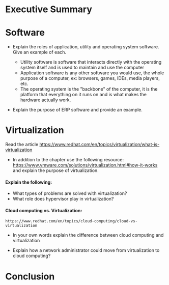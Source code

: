 # Executive Summary

# Software 
* Explain the roles of application, utility and operating system software. Give an example of each. 
    * Utility software is software that interacts directly with the operating system itself and is used to maintain and use the computer
    * Application software is any other software you would use, the whole purpose of a computer, ex: browsers, games, IDEs, media players, etc.
    * The operating system is the "backbone" of the computer, it is the platform that everything on it runs on and is what makes the hardware actually work.

* Explain the purpose of ERP software and provide an example. 


# Virtualization

Read the article 
https://www.redhat.com/en/topics/virtualization/what-is-virtualization

* In addition to the chapter use the following resource:  https://www.vmware.com/solutions/virtualization.html#how-it-works
and explain the purpose of virtualization. 

#### Explain the following: 
* What types of problems are solved with virtualization? 
* What role does hypervisor play in virtualization? 

#### Cloud computing vs. Virtualization: 
    https://www.redhat.com/en/topics/cloud-computing/cloud-vs-virtualization  
 
* In your own words explain the difference between cloud computing and virtualization  

* Explain how a network administrator could move from virtualization to cloud computing? 
 
# Conclusion
